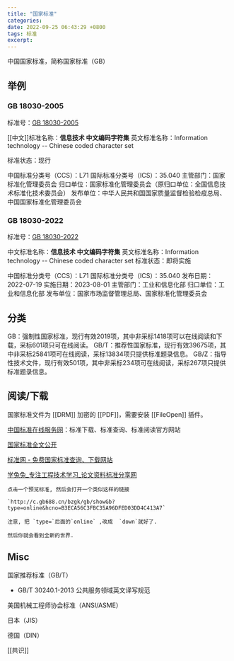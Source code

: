 ```yaml
---
title: "国家标准"
categories: 
date: 2022-09-25 06:43:29 +0800
tags: 标准
excerpt: 
---
```


中国国家标准，简称国家标准（GB）

## 举例

### GB 18030-2005

标准号：[GB 18030-2005](https://openstd.samr.gov.cn/bzgk/gb/newGbInfo?hcno=C344D8D120B341A8DD328954A9B27A99)

[[中文]]标准名称：**信息技术 中文编码字符集**
英文标准名称：Information technology -- Chinese coded character set

标准状态：现行

中国标准分类号（CCS）：L71
国际标准分类号（ICS）：35.040
主管部门：国家标准化管理委员会
归口单位：国家标准化管理委员会（原归口单位：全国信息技术标准化技术委员会）
发布单位：中华人民共和国国家质量监督检验检疫总局、中国国家标准化管理委员会
### GB 18030-2022

标准号：[GB 18030-2022](https://openstd.samr.gov.cn/bzgk/gb/newGbInfo?hcno=A1931A578FE14957104988029B0833D3)

中文标准名称：**信息技术 中文编码字符集**
英文标准名称：Information technology -- Chinese coded character set
标准状态：即将实施

中国标准分类号（CCS）：L71
国际标准分类号（ICS）：35.040
发布日期：2022-07-19
实施日期：2023-08-01
主管部门：工业和信息化部
归口单位：工业和信息化部
发布单位：国家市场监督管理总局、国家标准化管理委员会

## 分类

GB：强制性国家标准，现行有效2019项，其中非采标1418项可以在线阅读和下载，采标601项只可在线阅读。
GB/T：推荐性国家标准，现行有效39675项，其中非采标25841项可在线阅读，采标13834项只提供标准题录信息。
GB/Z：指导性技术文件，现行有效501项，其中非采标234项可在线阅读，采标267项只提供标准题录信息。

## 阅读/下载

国家标准文件为 [[DRM]] 加密的 [[PDF]]，需要安装 [[FileOpen]] 插件。

[中国标准在线服务网](https://www.spc.org.cn/)：标准下载、标准查询、标准阅读官方网站

[国家标准全文公开](https://openstd.samr.gov.cn/bzgk/gb/)

[标准网 - 免费国家标准查询、下载网站](https://www.biaozhun.org/)

[学兔兔_专注工程技术学习_论文资料标准分享网](http://www.bzfxw.com/)

```text
点击一个预览标准, 然后会打开一个类似这样的链接

`http://c.gb688.cn/bzgk/gb/showGb?type=online&hcno=B3ECA56C3FBC35A96DFED03DD4C413A7`

注意, 把 `type=`后面的`online` ,改成  `down`就好了.

然后你就会看到全新的世界.
```

## Misc

国家推荐标准（GB/T）

- GB/T 30240.1-2013 公共服务领域英文译写规范

美国机械工程师协会标准（ANSI/ASME）

日本（JIS）

德国（DIN）

[[共识]]




